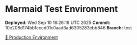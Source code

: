 # Marmaid Test Environment

**Deployed:** Wed Sep 10 16:26:16 UTC 2025
**Commit:** 10e208d174bb1cccd01c0aad3ad6305283ebb846
**Branch:** test

[🚀 Production Environment](https://marmaid.pl/)
